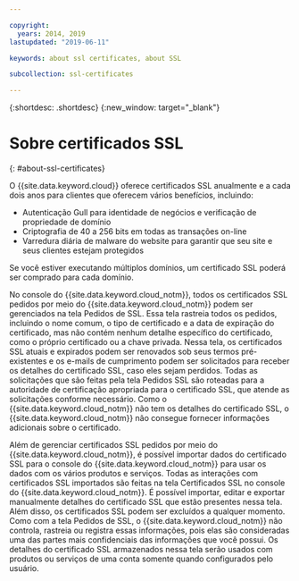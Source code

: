 ```yaml
---

copyright:
  years: 2014, 2019
lastupdated: "2019-06-11"

keywords: about ssl certificates, about SSL

subcollection: ssl-certificates

---
```


{:shortdesc: .shortdesc}
{:new_window: target="_blank"}

# Sobre certificados SSL
{: #about-ssl-certificates}

O {{site.data.keyword.cloud}} oferece certificados SSL anualmente e a cada dois anos para clientes que oferecem vários benefícios, incluindo:

* Autenticação Gull para identidade de negócios e verificação de propriedade de domínio
* Criptografia de 40 a 256 bits em todas as transações on-line
* Varredura diária de malware do website para garantir que seu site e seus clientes estejam protegidos

Se você estiver executando múltiplos domínios, um certificado SSL poderá ser comprado para cada domínio.

No console do {{site.data.keyword.cloud_notm}}, todos os certificados SSL pedidos por meio do {{site.data.keyword.cloud_notm}} podem ser gerenciados na tela Pedidos de SSL. Essa tela rastreia todos os pedidos, incluindo o nome comum, o tipo de certificado e a data de expiração do certificado, mas não contém nenhum detalhe específico do certificado, como o próprio certificado ou a chave privada. Nessa tela, os certificados SSL atuais e expirados podem ser renovados sob seus termos pré-existentes e os e-mails de cumprimento podem ser solicitados para receber os detalhes do certificado SSL, caso eles sejam perdidos. Todas as solicitações que são feitas pela tela Pedidos SSL são roteadas para a autoridade de certificação apropriada para o certificado SSL, que atende as solicitações conforme necessário. Como o {{site.data.keyword.cloud_notm}} não tem os detalhes do certificado SSL, o {{site.data.keyword.cloud_notm}} não consegue fornecer informações adicionais sobre o certificado.

Além de gerenciar certificados SSL pedidos por meio do {{site.data.keyword.cloud_notm}}, é possível importar dados do certificado SSL para o console do {{site.data.keyword.cloud_notm}} para usar os dados com os vários produtos e serviços. Todas as interações com certificados SSL importados são feitas na tela Certificados SSL no console do {{site.data.keyword.cloud_notm}}. É possível importar, editar e exportar manualmente detalhes do certificado SSL que estão presentes nessa tela. Além disso, os certificados SSL podem ser excluídos a qualquer momento. Como com a tela Pedidos de SSL, o {{site.data.keyword.cloud_notm}} não controla, rastreia ou registra essas informações, pois elas são consideradas uma das partes mais confidenciais das informações que você possui. Os detalhes do certificado SSL armazenados nessa tela serão usados com produtos ou serviços de uma conta somente quando configurados pelo usuário.

